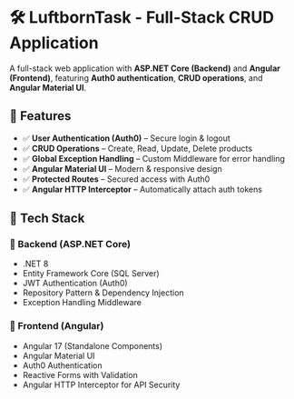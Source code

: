# 🛠️ LuftbornTask - Full-Stack CRUD Application

A full-stack web application with **ASP.NET Core (Backend)** and **Angular (Frontend)**, featuring **Auth0 authentication**, **CRUD operations**, and **Angular Material UI**.

## 📌 Features
- ✅ **User Authentication (Auth0)** – Secure login & logout
- ✅ **CRUD Operations** – Create, Read, Update, Delete products
- ✅ **Global Exception Handling** – Custom Middleware for error handling
- ✅ **Angular Material UI** – Modern & responsive design
- ✅ **Protected Routes** – Secured access with Auth0
- ✅ **Angular HTTP Interceptor** – Automatically attach auth tokens

## 🚀 Tech Stack
### 🔹 Backend (ASP.NET Core)
- .NET 8
- Entity Framework Core (SQL Server)
- JWT Authentication (Auth0)
- Repository Pattern & Dependency Injection
- Exception Handling Middleware

### 🔹 Frontend (Angular)
- Angular 17 (Standalone Components)
- Angular Material UI
- Auth0 Authentication
- Reactive Forms with Validation
- Angular HTTP Interceptor for API Security
